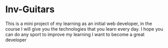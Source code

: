 # Inv-Guitars
 This is a mini project of my learning as an initial web developer, in the course I will give you the technologies that you learn every day.
I hope you can do any sport to improve my learning I want to become a great developer
